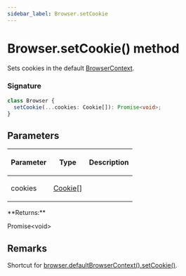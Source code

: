 ```yaml
---
sidebar_label: Browser.setCookie
---
```


# Browser.setCookie() method

Sets cookies in the default [BrowserContext](./puppeteer.browsercontext.md).

### Signature

```typescript
class Browser {
  setCookie(...cookies: Cookie[]): Promise<void>;
}
```

## Parameters

<table><thead><tr><th>

Parameter

</th><th>

Type

</th><th>

Description

</th></tr></thead>
<tbody><tr><td>

cookies

</td><td>

[Cookie](./puppeteer.cookie.md)\[\]

</td><td>

</td></tr>
</tbody></table>
**Returns:**

Promise&lt;void&gt;

## Remarks

Shortcut for [browser.defaultBrowserContext().setCookie()](./puppeteer.browsercontext.setcookie.md).
